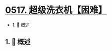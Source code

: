 # [0517. 超级洗衣机【困难】](https://github.com/tnotesjs/TNotes.leetcode/tree/main/notes/0517.%20%E8%B6%85%E7%BA%A7%E6%B4%97%E8%A1%A3%E6%9C%BA%E3%80%90%E5%9B%B0%E9%9A%BE%E3%80%91)

<!-- region:toc -->

- [1. 📝 概述](#1--概述)

<!-- endregion:toc -->

## 1. 📝 概述
